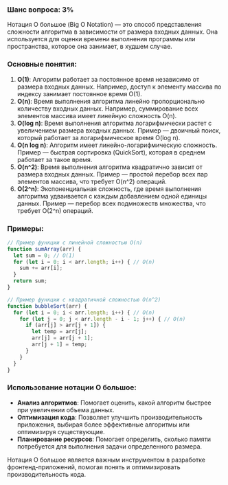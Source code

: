 ### Шанс вопроса: 3%

Нотация О большое (Big O Notation) — это способ представления сложности алгоритма в зависимости от размера входных данных. Она используется для оценки времени выполнения программы или пространства, которое она занимает, в худшем случае.

### Основные понятия:
1. **O(1)**: Алгоритм работает за постоянное время независимо от размера входных данных. Например, доступ к элементу массива по индексу занимает постоянное время O(1).
2. **O(n)**: Время выполнения алгоритма линейно пропорционально количеству входных данных. Например, суммирование всех элементов массива имеет линейную сложность O(n).
3. **O(log n)**: Время выполнения алгоритма логарифмически растет с увеличением размера входных данных. Пример — двоичный поиск, который работает за логарифмическое время O(log n).
4. **O(n log n)**: Алгоритм имеет линейно-логарифмическую сложность. Пример — быстрая сортировка (QuickSort), которая в среднем работает за такое время.
5. **O(n^2)**: Время выполнения алгоритма квадратично зависит от размера входных данных. Пример — простой перебор всех пар элементов массива, что требует O(n^2) операций.
6. **O(2^n)**: Экспоненциальная сложность, где время выполнения алгоритма удваивается с каждым добавлением одной единицы данных. Пример — перебор всех подмножеств множества, что требует O(2^n) операций.

### Примеры:
```javascript
// Пример функции с линейной сложностью O(n)
function sumArray(arr) {
  let sum = 0; // O(1)
  for (let i = 0; i < arr.length; i++) { // O(n)
    sum += arr[i];
  }
  return sum;
}

// Пример функции с квадратичной сложностью O(n^2)
function bubbleSort(arr) {
  for (let i = 0; i < arr.length; i++) { // O(n)
    for (let j = 0; j < arr.length - i - 1; j++) { // O(n)
      if (arr[j] > arr[j + 1]) {
        let temp = arr[j];
        arr[j] = arr[j + 1];
        arr[j + 1] = temp;
      }
    }
  }
}
```

### Использование нотации О большое:
- **Анализ алгоритмов**: Помогает оценить, какой алгоритм быстрее при увеличении объема данных.
- **Оптимизация кода**: Позволяет улучшить производительность приложения, выбирая более эффективные алгоритмы или оптимизируя существующие.
- **Планирование ресурсов**: Помогает определить, сколько памяти потребуется для выполнения задачи определенного размера.

Нотация О большое является важным инструментом в разработке фронтенд-приложений, помогая понять и оптимизировать производительность кода.